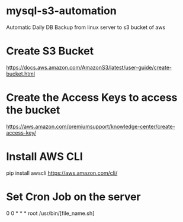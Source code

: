 # mysql-s3-automation
Automatic Daily DB Backup from linux server to s3 bucket of aws

# Create S3 Bucket 

https://docs.aws.amazon.com/AmazonS3/latest/user-guide/create-bucket.html

# Create the Access Keys to access the bucket

https://aws.amazon.com/premiumsupport/knowledge-center/create-access-key/

# Install AWS CLI 

pip install awscli
https://aws.amazon.com/cli/

# Set Cron Job on the server

0 0 * * * root /usr/bin/[file_name.sh]

